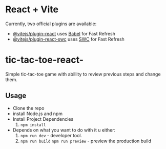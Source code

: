 # React + Vite

Currently, two official plugins are available:

- [@vitejs/plugin-react](https://github.com/vitejs/vite-plugin-react/blob/main/packages/plugin-react/README.md) uses [Babel](https://babeljs.io/) for Fast Refresh
- [@vitejs/plugin-react-swc](https://github.com/vitejs/vite-plugin-react-swc) uses [SWC](https://swc.rs/) for Fast Refresh

# tic-tac-toe-react-

Simple tic-tac-toe game with abillity to review previous steps and change them.

 ## Usage
- Clone the repo
- install Node.js and npm
- Install Project Dependencies 
  1. `npm install`
- Depends on what you want to do with it u either:
  1. `npm run dev` - developer tool.
  1. `npm run build` `npm run preview` - preview the production build

